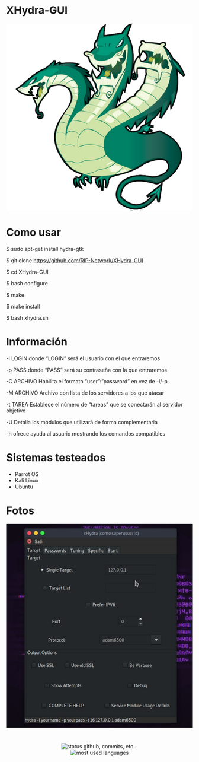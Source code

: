 # XHydra-GUI

![Screenshot](xhydra.png)

# Como usar 

$ sudo apt-get install hydra-gtk

$ git clone https://github.com/RIP-Network/XHydra-GUI

$ cd XHydra-GUI

$ bash configure

$ make

$ make install

$ bash xhydra.sh

# Información 

-l LOGIN donde “LOGIN” será el usuario con el que entraremos

-p PASS donde “PASS” será su contraseña con la que entraremos

-C ARCHIVO Habilita el formato “user”:”password” en vez de -l/-p

-M ARCHIVO Archivo con lista de los servidores a los que atacar

-t TAREA Establece el número de “tareas” que se conectarán al servidor objetivo

-U Detalla los módulos que utilizará de forma complementaria

-h  ofrece ayuda al usuario mostrando los comandos compatibles

# Sistemas testeados

* Parrot OS
* Kali Linux
* Ubuntu

# Fotos
![Screenshot](xhydra0.png)

#
<p align="center">
    <img alt="status github, commits, etc..." width="500px" src="https://github-readme-stats.vercel.app/api?username=RIP-Network&count_private=true&show_icons=true&custom_title=Github&theme=algolia&bg_color=0,000000,130F40&layout=compact&border_radius=8"
    /> <br>
    <img alt="most used languages" width="500px" src="https://github-readme-stats.vercel.app/api/top-langs/?username=RIP-Network&count_private=true&theme=algolia&bg_color=0,000000,130F40&layout=compact&border_radius=8&langs_count=20"/>
</p>

